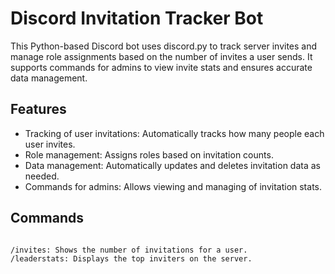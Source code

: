 # Discord Invitation Tracker Bot
This Python-based Discord bot uses discord.py to track server invites and manage role assignments based on the number of invites a user sends. It supports commands for admins to view invite stats and ensures accurate data management.
## Features
- Tracking of user invitations: Automatically tracks how many people each user invites.
- Role management: Assigns roles based on invitation counts.
- Data management: Automatically updates and deletes invitation data as needed.
- Commands for admins: Allows viewing and managing of invitation stats.
## Commands
<code>
/invites: Shows the number of invitations for a user.
/leaderstats: Displays the top inviters on the server.
</code>
